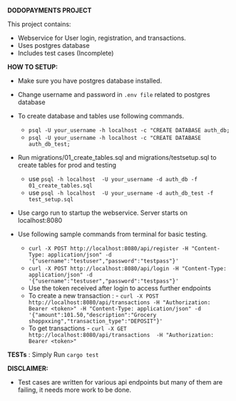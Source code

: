 **DODOPAYMENTS PROJECT**

This project contains:
- Webservice for User login, registration, and transactions.
- Uses postgres database
- Includes test cases (Incomplete)

**HOW TO SETUP:**
- Make sure you have postgres database installed.
- Change username and password in `.env file` related to postgres database

- To create database and tables use following commands.
   - `psql -U your_username -h localhost -c "CREATE DATABASE auth_db;`
   - `psql -U your_username -h localhost -c "CREATE DATABASE auth_db_test;`

- Run migrations/01_create_tables.sql and migrations/testsetup.sql to create tables for prod and testing
   - use `psql -h localhost  -U your_username -d auth_db -f 01_create_tables.sql`
   - use `psql -h localhost  -U your_username -d auth_db_test -f test_setup.sql`

- Use cargo run to startup the webservice. Server starts on localhost:8080
- Use following sample commands from terminal for basic testing.
   -   `curl -X POST http://localhost:8080/api/register -H "Content-Type: application/json" -d '{"username":"testuser","password":"testpass"}'`
   -   `curl -X POST http://localhost:8080/api/login -H "Content-Type: application/json" -d '{"username":"testuser","password":"testpass"}'`
   -   Use the token received after login to access further endpoints
   -   To create a new transaction :
      -  `curl -X POST http://localhost:8080/api/transactions -H "Authorization: Bearer <token>" -H "Content-Type: application/json" -d '{"amount":101.50,"description":"Grocery shoppxxing","transaction_type":"DEPOSIT"}'`
   -   To get transactions
      -  `curl -X GET http://localhost:8080/api/transactions  -H "Authorization: Bearer <token>"`


**TESTs** : Simply Run `cargo test`

**DISCLAIMER:**
- Test cases are written for various api endpoints but many of them are failing, it needs more work to be done.

